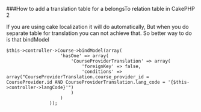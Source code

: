 
###How to add a translation table for a belongsTo relation table in CakePHP 2

If you are using cake localization it will do automatically, But when you do separate table for translation you can not achieve that. So better way to do is that bindModel


```
$this->controller->Course->bindModel(array(
				    'hasOne' => array(
				        'CourseProviderTranslation' => array(
				            'foreignKey' => false,
				            'conditions' => array("CourseProviderTranslation.course_provider_id = CourseProvider.id AND CourseProviderTranslation.lang_code = '{$this->controller->langCode}'")
				        )
				    )
				));

```

